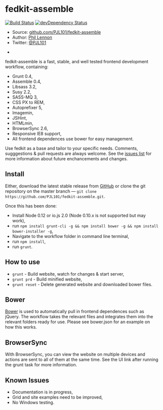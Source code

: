 # fedkit-assemble

[![Build Status](https://travis-ci.org/PJL101/fedkit-assemble.svg?branch=master)](https://travis-ci.org/PJL101/fedkit-assemble)
[![devDependency Status](https://david-dm.org/PJL101/fedkit-assemble/dev-status.svg)](https://david-dm.org/PJL101/fedkit-assemble#info=devDependencies)

* Source: [github.com/PJL101/fedkit-assemble](http://github.com/PJL101/fedkit-assemble)
* Author: [Phil Lennon](http://akuda.co.uk)
* Twitter: [@PJL101](http://twitter.com/pjl101)

-

fedkit-assemble is a fast, stable, and well tested frontend development workflow, containing:

* Grunt 0.4,
* Assemble 0.4,
* Libsass 3.2,
* Susy 2.2,
* SASS-MQ 3,
* CSS PX to REM,
* Autoprefixer 5,
* Imagemin,
* JSHint,
* HTMLmin,
* BrowserSync 2.6,
* Responsive IE8 support,
* All frontend dependences use bower for easy management.

Use fedkit as a base and tailor to your specific needs. Comments, sugggestions & pull requests are always welcome. See the [issues list](https://github.com/PJL101/fedkit-assemble/issues) for more information about future enchancements and changes.

## Install

Either, download the latest stable release from [GitHub](https://github.com/PJL101/fedkit-assemble/releases) or clone the git repository on the master branch — `git clone https://github.com/PJL101/fedkit-assemble.git`.

Once this has been done:

* Install Node 0.12 or io.js 2.0 (Node 0.10.x is not supported but may work),
* run `npm install grunt-cli -g && npm install bower -g && npm install bower-installer -g`,
* Navigate to the workflow folder in command line terminal,
* run `npm install`,
* run `grunt`.

## How to use
* `grunt` - Build website, watch for changes & start server,
* `grunt prd` - Build minified website,
* `grunt reset` - Delete generated website and downloaded bower files.

## Bower

[Bower](http://bower.io) is used to automatically pull in frontend dependences such as jQuery. The workflow takes the relevant files and integrates them into the relevant folders ready for use. Please see bower.json for an example on how this works.

## BrowserSync

With BrowserSync, you can view the website on multiple devices and actions are sent to all of them at the same time. See the UI link after running the grunt task for more information.

## Known Issues

* Documentation is in progress,
* Grid and site examples need to be improved,
* No Windows testing.
